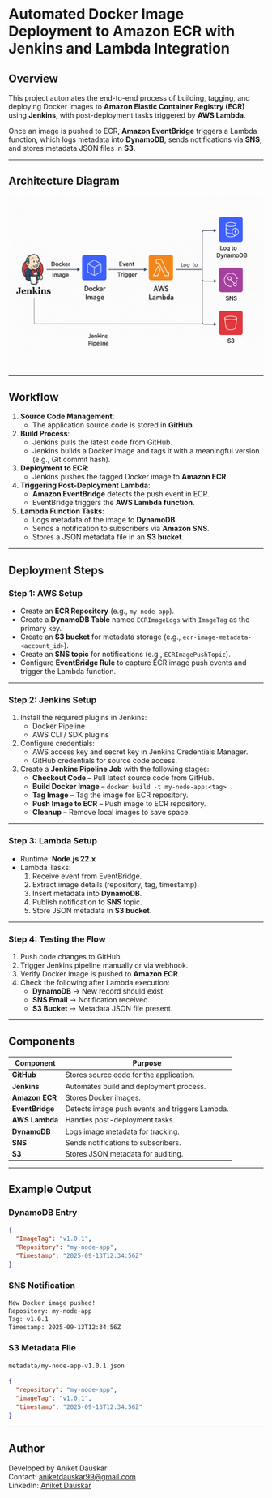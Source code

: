 
# Automated Docker Image Deployment to Amazon ECR with Jenkins and Lambda Integration

## Overview
This project automates the end-to-end process of building, tagging, and deploying Docker images to **Amazon Elastic Container Registry (ECR)** using **Jenkins**, with post-deployment tasks triggered by **AWS Lambda**. 

Once an image is pushed to ECR, **Amazon EventBridge** triggers a Lambda function, which logs metadata into **DynamoDB**, sends notifications via **SNS**, and stores metadata JSON files in **S3**.

---

## Architecture Diagram
![Architecture Diagram](A_flowchart_diagram_illustrates_an_automated_Docke.png)

---

## Workflow
1. **Source Code Management**: 
   - The application source code is stored in **GitHub**.
2. **Build Process**:
   - Jenkins pulls the latest code from GitHub.
   - Jenkins builds a Docker image and tags it with a meaningful version (e.g., Git commit hash).
3. **Deployment to ECR**:
   - Jenkins pushes the tagged Docker image to **Amazon ECR**.
4. **Triggering Post-Deployment Lambda**:
   - **Amazon EventBridge** detects the push event in ECR.
   - EventBridge triggers the **AWS Lambda function**.
5. **Lambda Function Tasks**:
   - Logs metadata of the image to **DynamoDB**.
   - Sends a notification to subscribers via **Amazon SNS**.
   - Stores a JSON metadata file in an **S3 bucket**.

---

## Deployment Steps

### **Step 1: AWS Setup**
- Create an **ECR Repository** (e.g., `my-node-app`).
- Create a **DynamoDB Table** named `ECRImageLogs` with `ImageTag` as the primary key.
- Create an **S3 bucket** for metadata storage (e.g., `ecr-image-metadata-<account_id>`).
- Create an **SNS topic** for notifications (e.g., `ECRImagePushTopic`).
- Configure **EventBridge Rule** to capture ECR image push events and trigger the Lambda function.

---

### **Step 2: Jenkins Setup**
1. Install the required plugins in Jenkins:
   - Docker Pipeline
   - AWS CLI / SDK plugins
2. Configure credentials:
   - AWS access key and secret key in Jenkins Credentials Manager.
   - GitHub credentials for source code access.
3. Create a **Jenkins Pipeline Job** with the following stages:
   - **Checkout Code** – Pull latest source code from GitHub.
   - **Build Docker Image** – `docker build -t my-node-app:<tag> .`
   - **Tag Image** – Tag the image for ECR repository.
   - **Push Image to ECR** – Push image to ECR repository.
   - **Cleanup** – Remove local images to save space.

---

### **Step 3: Lambda Setup**
- Runtime: **Node.js 22.x**
- Lambda Tasks:
  1. Receive event from EventBridge.
  2. Extract image details (repository, tag, timestamp).
  3. Insert metadata into **DynamoDB**.
  4. Publish notification to **SNS** topic.
  5. Store JSON metadata in **S3 bucket**.

---

### **Step 4: Testing the Flow**
1. Push code changes to GitHub.
2. Trigger Jenkins pipeline manually or via webhook.
3. Verify Docker image is pushed to **Amazon ECR**.
4. Check the following after Lambda execution:
   - **DynamoDB** → New record should exist.
   - **SNS Email** → Notification received.
   - **S3 Bucket** → Metadata JSON file present.

---

## Components

| Component      | Purpose |
|----------------|---------|
| **GitHub**     | Stores source code for the application. |
| **Jenkins**    | Automates build and deployment process. |
| **Amazon ECR** | Stores Docker images. |
| **EventBridge**| Detects image push events and triggers Lambda. |
| **AWS Lambda** | Handles post-deployment tasks. |
| **DynamoDB**   | Logs image metadata for tracking. |
| **SNS**        | Sends notifications to subscribers. |
| **S3**         | Stores JSON metadata for auditing. |

---

## Example Output

### **DynamoDB Entry**
```json
{
  "ImageTag": "v1.0.1",
  "Repository": "my-node-app",
  "Timestamp": "2025-09-13T12:34:56Z"
}
```

### **SNS Notification**
```
New Docker image pushed!
Repository: my-node-app
Tag: v1.0.1
Timestamp: 2025-09-13T12:34:56Z
```

### **S3 Metadata File**
`metadata/my-node-app-v1.0.1.json`
```json
{
  "repository": "my-node-app",
  "imageTag": "v1.0.1",
  "timestamp": "2025-09-13T12:34:56Z"
}
```

---

## Author
Developed by Aniket Dauskar  
Contact: aniketdauskar99@gmail.com  
LinkedIn: [Aniket Dauskar](https://linkedin.com/in/aniketdauskar)
